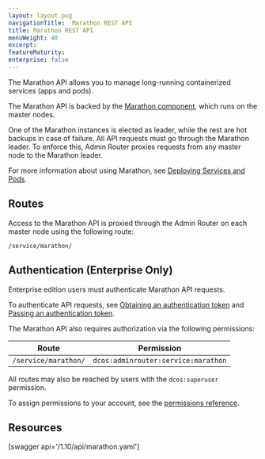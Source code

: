 ```yaml
---
layout: layout.pug
navigationTitle:  Marathon REST API
title: Marathon REST API
menuWeight: 40
excerpt:
featureMaturity:
enterprise: false
---
```


The Marathon API allows you to manage long-running containerized services (apps and pods).

The Marathon API is backed by the [Marathon component](/1.10/overview/architecture/components/#marathon), which runs on the master nodes.

One of the Marathon instances is elected as leader, while the rest are hot backups in case of failure. All API requests must go through the Marathon leader. To enforce this, Admin Router proxies requests from any master node to the Marathon leader.

For more information about using Marathon, see [Deploying Services and Pods](/1.10/deploying-services/).

## Routes

Access to the Marathon API is proxied through the Admin Router on each master node using the following route:

```
/service/marathon/
```

## Authentication (Enterprise Only)

Enterprise edition users must authenticate Marathon API requests.

To authenticate API requests, see [Obtaining an authentication token](/1.10/security/ent/iam-api/#obtaining-an-authentication-token) and [Passing an authentication token](/1.10/security/ent/iam-api/#passing-an-authentication-token).

The Marathon API also requires authorization via the following permissions:

| Route | Permission |
|-------|----------|
| `/service/marathon/` | `dcos:adminrouter:service:marathon` |

All routes may also be reached by users with the `dcos:superuser` permission.

To assign permissions to your account, see the [permissions reference](/1.10/security/ent/perms-reference/).

## Resources

[swagger api='/1.10/api/marathon.yaml']
